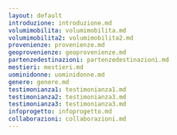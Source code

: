 ```yaml
---
layout: default
introduzione: introduzione.md
volumimobilita: volumimobilita.md
volumimobilita2: volumimobilita2.md
provenienze: provenienze.md
geoprovenienze: geoprovenienze.md
partenzedestinazioni: partenzedestinazioni.md
mestieri: mestieri.md
uominidonne: uominidonne.md
genere: genere.md
testimonianza1: testimonianza1.md
testimonianza2: testimonianza3.md
testimonianza3: testimonianza3.md
infoprogetto: infoprogetto.md
collaborazioni: collaborazioni.md
---
```


